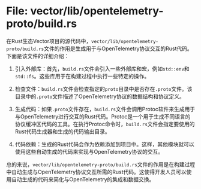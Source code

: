 # File: vector/lib/opentelemetry-proto/build.rs

在Rust生态Vector项目的源代码中，`vector/lib/opentelemetry-proto/build.rs`文件的作用是生成用于与OpenTelemetry协议交互的Rust代码。下面是该文件的详细介绍：

1. 引入外部库：首先，`build.rs`文件会引入一些外部库和宏，例如`std::env`和`std::fs`。这些库用于在构建过程中执行一些特定的操作。

2. 检查文件：`build.rs`文件会检查指定的`proto`目录中是否存在`.proto`文件。该目录中的`.proto`文件描述了OpenTelemetry协议的数据结构和协议定义。

3. 生成代码：如果`.proto`文件存在，`build.rs`文件会调用Protoc软件来生成用于与OpenTelemetry进行交互的Rust代码。Protoc是一个用于生成不同语言的协议缓冲区代码的工具。在执行Protoc命令时，`build.rs`文件会指定要使用的Rust代码生成器和生成的代码输出目录。

4. 代码依赖：生成的Rust代码会作为依赖添加到项目中。这样，其他模块就可以使用这些自动生成的代码来实现与OpenTelemetry协议的交互。

总的来说，`vector/lib/opentelemetry-proto/build.rs`文件的作用是在构建过程中自动生成与OpenTelemetry协议交互所需的Rust代码。这使得开发人员可以使用自动生成的代码来简化与OpenTelemetry的集成和数据交换。

